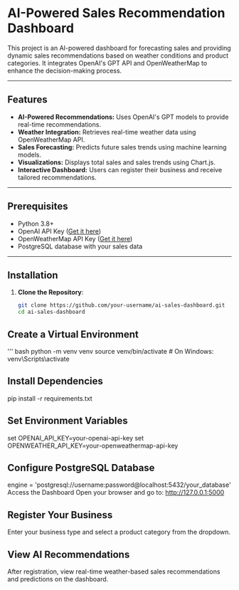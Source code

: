 # AI-Powered Sales Recommendation Dashboard

This project is an AI-powered dashboard for forecasting sales and providing dynamic sales recommendations based on weather conditions and product categories. It integrates OpenAI's GPT API and OpenWeatherMap to enhance the decision-making process.

---

## Features
- **AI-Powered Recommendations:** Uses OpenAI's GPT models to provide real-time recommendations.
- **Weather Integration:** Retrieves real-time weather data using OpenWeatherMap API.
- **Sales Forecasting:** Predicts future sales trends using machine learning models.
- **Visualizations:** Displays total sales and sales trends using Chart.js.
- **Interactive Dashboard:** Users can register their business and receive tailored recommendations.

---

## Prerequisites
- Python 3.8+
- OpenAI API Key ([Get it here](https://beta.openai.com/signup/))
- OpenWeatherMap API Key ([Get it here](https://openweathermap.org/api))
- PostgreSQL database with your sales data

---

## Installation

1. **Clone the Repository**:
   ```bash
   git clone https://github.com/your-username/ai-sales-dashboard.git
   cd ai-sales-dashboard
## Create a Virtual Environment
''' bash
  python -m venv venv
  source venv/bin/activate  # On Windows: venv\Scripts\activate
## Install Dependencies
pip install -r requirements.txt

## Set Environment Variables
set OPENAI_API_KEY=your-openai-api-key
set OPENWEATHER_API_KEY=your-openweathermap-api-key

## Configure PostgreSQL Database
engine = 'postgresql://username:password@localhost:5432/your_database'
Access the Dashboard
Open your browser and go to:
http://127.0.0.1:5000

## Register Your Business
Enter your business type and select a product category from the dropdown.
## View AI Recommendations
After registration, view real-time weather-based sales recommendations and predictions on the dashboard.


